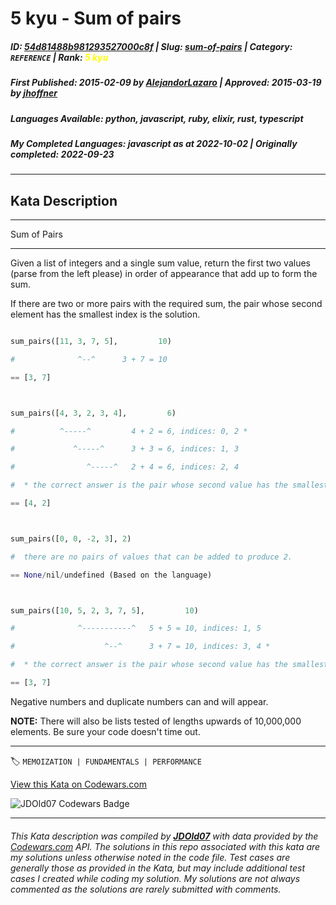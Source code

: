 # 5 kyu - Sum of pairs

##### **ID**: [54d81488b981293527000c8f](https://www.codewars.com/kata/54d81488b981293527000c8f) | **Slug**: [sum-of-pairs](https://www.codewars.com/kata/54d81488b981293527000c8f) | **Category**: `REFERENCE` | **Rank**: <span style="color:yellow">5 kyu</span>

##### **First Published**: 2015-02-09 ***by*** [AlejandorLazaro](https://www.codewars.com/users/AlejandorLazaro) | **Approved**: 2015-03-19 ***by*** [jhoffner](https://www.codewars.com/users/jhoffner)

##### **Languages Available**: python, javascript, ruby, elixir, rust, typescript

##### **My Completed Languages**: javascript ***as at*** 2022-10-02 | **Originally completed**: 2022-09-23

---

## Kata Description


----

Sum of Pairs

----



Given a list of integers and a single sum value, return the first two values (parse from the left please) in order of appearance that add up to form the sum.



If there are two or more pairs with the required sum, the pair whose second element has the smallest index is the solution.



```python

sum_pairs([11, 3, 7, 5],         10)

#              ^--^      3 + 7 = 10

== [3, 7]



sum_pairs([4, 3, 2, 3, 4],         6)

#          ^-----^         4 + 2 = 6, indices: 0, 2 *

#             ^-----^      3 + 3 = 6, indices: 1, 3

#                ^-----^   2 + 4 = 6, indices: 2, 4

#  * the correct answer is the pair whose second value has the smallest index

== [4, 2]



sum_pairs([0, 0, -2, 3], 2)

#  there are no pairs of values that can be added to produce 2.

== None/nil/undefined (Based on the language)



sum_pairs([10, 5, 2, 3, 7, 5],         10)

#              ^-----------^   5 + 5 = 10, indices: 1, 5

#                    ^--^      3 + 7 = 10, indices: 3, 4 *

#  * the correct answer is the pair whose second value has the smallest index

== [3, 7]

```



Negative numbers and duplicate numbers can and will appear.



__NOTE:__ There will also be lists tested of lengths upwards of 10,000,000 elements. Be sure your code doesn't time out.

---


🏷 `MEMOIZATION | FUNDAMENTALS | PERFORMANCE`


[View this Kata on Codewars.com](https://www.codewars.com/kata/54d81488b981293527000c8f)

![](https://www.codewars.com/users/jdold07/badges/large "JDOld07 Codewars Badge")

---

###### *This Kata description was compiled by [**JDOld07**](https://tpstech.dev) with data provided by the [Codewars.com](https://www.codewars.com) API.  The solutions in this repo associated with this kata are my solutions unless otherwise noted in the code file.  Test cases are generally those as provided in the Kata, but may include additional test cases I created while coding my solution.  My solutions are not always commented as the solutions are rarely submitted with comments.*
